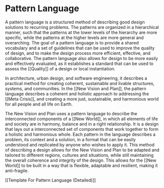 # Pattern Language

A pattern language is a structured method of describing good design solutions to recurring problems. The patterns are organized in a hierarchical manner, such that the patterns at the lower levels of the hierarchy are more specific, while the patterns at the higher levels are more general and overarching. The goal of a pattern language is to provide a shared vocabulary and a set of guidelines that can be used to improve the quality of design, and to make the design process more efficient, effective, and collaborative. The pattern language also allows for design to be more easily and effectively evaluated, as it establishes a standard that can be used to assess the [[Quality]] of a design or local instantiation. 

In architecture, urban design, and software engineering, it describes a practical method for creating coherent, sustainable and livable structures, systems, and communities. In the [[New Vision and Plan]], the pattern language describes a coherent and holistic approach to addressing the [[Meta Crisis]], and creating a more just, sustainable, and harmonious world for all people and all life on Earth. 

The New Vision and Plan uses a pattern language to describe the interconnected components of a [[New World]], in which all elements of life and society are in harmony, balance and in a right relationship. It is a design that lays out a interconnected set of components that work together to form a holistic and harmonious whole. Each pattern in the language describes a problem, its context and a solution, in a format that can be easily understood and replicated by anyone who wishes to apply it. This method of describing a design allows for the New Vision and Plan to be adapted and tailored to different regions, cultures and situations, while still maintaining the overall coherence and integrity of the design. This allows for the [[New World]] to be built in a way that is flexible, adaptable and resilient, making it anti-fragile.

[[Template For Pattern Language (Detailed)]]  